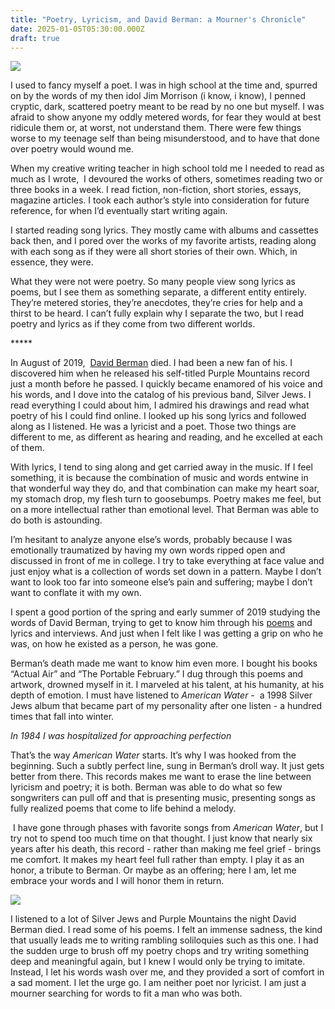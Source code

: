 ```yaml
---
title: "Poetry, Lyricism, and David Berman: a Mourner's Chronicle"
date: 2025-01-05T05:30:00.000Z
draft: true
---
```

![](/images/upload/img_6179.jpg)



I used to fancy myself a poet. I was in high school at the time and, spurred on by the words of my then idol Jim Morrison (i know, i know), I penned cryptic, dark, scattered poetry meant to be read by no one but myself. I was afraid to show anyone my oddly metered words, for fear they would at best ridicule them or, at worst, not understand them. There were few things worse to my teenage self than being misunderstood, and to have that done over poetry would wound me.

When my creative writing teacher in high school told me I needed to read as much as I wrote,  I devoured the works of others, sometimes reading two or three books in a week. I read fiction, non-fiction, short stories, essays, magazine articles. I took each author’s style into consideration for future reference, for when I’d eventually start writing again. 

I started reading song lyrics. They mostly came with albums and cassettes back then, and I pored over the works of my favorite artists, reading along with each song as if they were all short stories of their own. Which, in essence, they were.

What they were not were poetry. So many people view song lyrics as poems, but I see them as something separate, a different entity entirely. They’re metered stories, they’re anecdotes, they’re cries for help and a thirst to be heard. I can’t fully explain why I separate the two, but I read poetry and lyrics as if they come from two different worlds.

\*\*\*\**

In August of 2019,  [David Berman](https://pitchfork.com/news/david-berman-silver-jews-purple-mountains-dead-at-52/) died. I had been a new fan of his. I discovered him when he released his self-titled Purple Mountains record just a month before he passed. I quickly became enamored of his voice and his words, and I dove into the catalog of his previous band, Silver Jews. I read everything I could about him, I admired his drawings and read what poetry of his I could find online. I looked up his song lyrics and followed along as I listened. He was a lyricist and a poet. Those two things are different to me, as different as hearing and reading, and he excelled at each of them.

With lyrics, I tend to sing along and get carried away in the music. If I feel something, it is because the combination of music and words entwine in that wonderful way they do, and that combination can make my heart soar, my stomach drop, my flesh turn to goosebumps. Poetry makes me feel, but on a more intellectual rather than emotional level. That Berman was able to do both is astounding.

I’m hesitant to analyze anyone else’s words, probably because I was emotionally traumatized by having my own words ripped open and discussed in front of me in college. I try to take everything at face value and just enjoy what is a collection of words set down in a pattern. Maybe I don’t want to look too far into someone else’s pain and suffering; maybe I don’t want to conflate it with my own. 

I spent a good portion of the spring and early summer of 2019 studying the words of David Berman, trying to get to know him through his [poems](https://www.poemhunter.com/david-berman/) and lyrics and interviews. And just when I felt like I was getting a grip on who he was, on how he existed as a person, he was gone.

Berman’s death made me want to know him even more. I bought his books “Actual Air” and “The Portable February.” I dug through this poems and artwork, drowned myself in it. I marveled at his talent, at his humanity, at his depth of emotion. I must have listened to *American Water* -  a 1998 Silver Jews album that became part of my personality after one listen - a hundred times that fall into winter. 

*In 1984 I was hospitalized for approaching perfection* 

That’s the way *American Water* starts. It’s why I was hooked from the beginning. Such a subtly perfect line, sung in Berman’s droll way. It just gets better from there. This records makes me want to erase the line between lyricism and poetry; it is both. Berman was able to do what so few songwriters can pull off and that is presenting music, presenting songs as fully realized poems that come to life behind a melody. 

 I have gone through phases with favorite songs from *American Water*, but I try not to spend too much time on that thought. I just know that nearly six years after his death, this record - rather than making me feel grief - brings me comfort. It makes my heart feel full rather than empty. I play it as an honor, a tribute to Berman. Or maybe as an offering; here I am, let me embrace your words and I will honor them in return.




![](/images/upload/img_8142-2.jpg)




I listened to a lot of Silver Jews and Purple Mountains the night David Berman died. I read some of his poems. I felt an immense sadness, the kind that usually leads me to writing rambling soliloquies such as this one. I had the sudden urge to brush off my poetry chops and try writing something deep and meaningful again, but I knew I would only be trying to imitate. Instead, I let his words wash over me, and they provided a sort of comfort in a sad moment. I let the urge go. I am neither poet nor lyricist. I am just a mourner searching for words to fit a man who was both.
